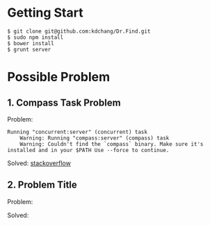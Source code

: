 # Getting Start

```
$ git clone git@github.com:kdchang/Dr.Find.git
$ sudo npm install
$ bower install
$ grunt server
```

# Possible Problem
## 1. Compass Task Problem

Problem:

```
Running "concurrent:server" (concurrent) task
    Warning: Running "compass:server" (compass) task
    Warning: Couldn't find the `compass` binary. Make sure it's installed and in your $PATH Use --force to continue.
```

Solved: [stackoverflow](http://stackoverflow.com/questions/21865609/grunt-need-compass-installed-in-system-path-warning)

## 2. Problem Title

Problem:

Solved:

